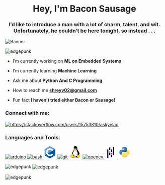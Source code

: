 <h1 align="center">Hey, I'm Bacon Sausage</h1>
<h3 align="center">I’d like to introduce a man with a lot of charm, talent, and wit. Unfortunately, he couldn’t be here tonight, so instead . . .</h3>

![Banner](main/Chosen%20One.gif)

<p align="left"> <img src="https://komarev.com/ghpvc/?username=edgepunk&label=Profile%20views&color=0e75b6&style=flat" alt="edgepunk" /> </p>

- I’m currently working on **ML on Embedded Systems**

- I’m currently learning **Machine Learning**

- Ask me about **Python And C Programming**

- How to reach me **shreyv02@gmail.com**

- Fun fact **I haven't tried either Bacon or Sausage!**

<h3 align="left">Connect with me:</h3>
<p align="left">
<a href="https://stackoverflow.com/users/https://stackoverflow.com/users/15753810/askyelad" target="blank"><img align="center" src="https://raw.githubusercontent.com/rahuldkjain/github-profile-readme-generator/master/src/images/icons/Social/stack-overflow.svg" alt="https://stackoverflow.com/users/15753810/askyelad" height="30" width="40" /></a>
</p>

<h3 align="left">Languages and Tools:</h3>
<p align="left"> <a href="https://www.arduino.cc/" target="_blank" rel="noreferrer"> <img src="https://cdn.worldvectorlogo.com/logos/arduino-1.svg" alt="arduino" width="40" height="40"/> </a> <a href="https://www.gnu.org/software/bash/" target="_blank" rel="noreferrer"> <img src="https://www.vectorlogo.zone/logos/gnu_bash/gnu_bash-icon.svg" alt="bash" width="40" height="40"/> </a> <a href="https://www.cprogramming.com/" target="_blank" rel="noreferrer"> <img src="https://raw.githubusercontent.com/devicons/devicon/master/icons/c/c-original.svg" alt="c" width="40" height="40"/> </a> <a href="https://git-scm.com/" target="_blank" rel="noreferrer"> <img src="https://www.vectorlogo.zone/logos/git-scm/git-scm-icon.svg" alt="git" width="40" height="40"/> </a> <a href="https://www.linux.org/" target="_blank" rel="noreferrer"> <img src="https://raw.githubusercontent.com/devicons/devicon/master/icons/linux/linux-original.svg" alt="linux" width="40" height="40"/> </a> <a href="https://opencv.org/" target="_blank" rel="noreferrer"> <img src="https://www.vectorlogo.zone/logos/opencv/opencv-icon.svg" alt="opencv" width="40" height="40"/> </a> <a href="https://pandas.pydata.org/" target="_blank" rel="noreferrer"> <img src="https://raw.githubusercontent.com/devicons/devicon/2ae2a900d2f041da66e950e4d48052658d850630/icons/pandas/pandas-original.svg" alt="pandas" width="40" height="40"/> </a> <a href="https://www.python.org" target="_blank" rel="noreferrer"> <img src="https://raw.githubusercontent.com/devicons/devicon/master/icons/python/python-original.svg" alt="python" width="40" height="40"/> </a> </p>

<p><img align="left" src="https://github-readme-stats.vercel.app/api/top-langs?username=edgepunk&show_icons=true&locale=en&layout=compact" alt="edgepunk" /></p>

<p>&nbsp;<img align="center" src="https://github-readme-stats.vercel.app/api?username=edgepunk&show_icons=true&locale=en" alt="edgepunk" /></p>

<p><img align="center" src="https://github-readme-streak-stats.herokuapp.com/?user=edgepunk&" alt="edgepunk" /></p>
